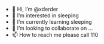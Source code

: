 - 👋 Hi, I’m @xderder
- 👀 I’m interested in sleeping
- 🌱 I’m currently learning sleeping
- 💞️ I’m looking to collaborate on ...
- 📫 How to reach me please call 110

<!---
xderder/xderder is a ✨ special ✨ repository because its `README.md` (this file) appears on your GitHub profile.
You can click the Preview link to take a look at your changes.
--->
